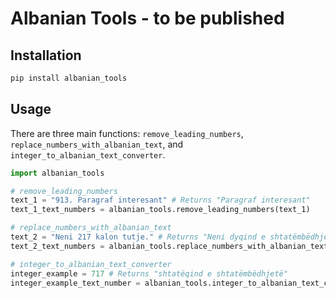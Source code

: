 # Albanian Tools - to be published

## Installation 
```python
pip install albanian_tools
```

## Usage

There are three main functions: `remove_leading_numbers`, `replace_numbers_with_albanian_text`, and `integer_to_albanian_text_converter`.

```python
import albanian_tools

# remove_leading_numbers
text_1 = "913. Paragraf interesant" # Returns "Paragraf interesant"
text_1_text_numbers = albanian_tools.remove_leading_numbers(text_1)

# replace_numbers_with_albanian_text
text_2 = "Neni 217 kalon tutje." # Returns "Neni dyqind e shtatëmbëdhjetë kalon tutje."
text_2_text_numbers = albanian_tools.replace_numbers_with_albanian_text(text_2)

# integer_to_albanian_text_converter
integer_example = 717 # Returns "shtatëqind e shtatëmbëdhjetë"
integer_example_text_number = albanian_tools.integer_to_albanian_text_converter(integer_example)
```
